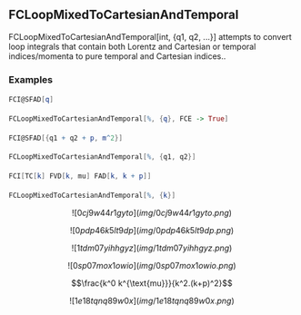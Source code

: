 ##  FCLoopMixedToCartesianAndTemporal 

FCLoopMixedToCartesianAndTemporal[int, {q1, q2, ...}] attempts to convert loop integrals that contain both Lorentz and Cartesian or temporal indices/momenta to pure temporal and Cartesian indices..

###  Examples 

```mathematica
FCI@SFAD[q] 
 
FCLoopMixedToCartesianAndTemporal[%, {q}, FCE -> True] 
 
FCI@SFAD[{q1 + q2 + p, m^2}] 
 
FCLoopMixedToCartesianAndTemporal[%, {q1, q2}] 
 
FCI[TC[k] FVD[k, mu] FAD[k, k + p]] 
 
FCLoopMixedToCartesianAndTemporal[%, {k}]
```

$$![0cj9w44r1gyto](img/0cj9w44r1gyto.png)$$

$$![0pdp46k5lt9dp](img/0pdp46k5lt9dp.png)$$

$$![1tdm07yihhgyz](img/1tdm07yihhgyz.png)$$

$$![0sp07mox1owio](img/0sp07mox1owio.png)$$

$$\frac{k^0 k^{\text{mu}}}{k^2.(k+p)^2}$$

$$![1e18tqnq89w0x](img/1e18tqnq89w0x.png)$$